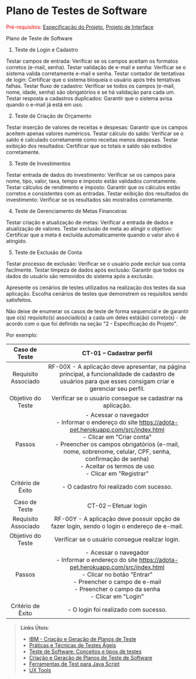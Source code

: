 # Plano de Testes de Software

<span style="color:red">Pré-requisitos: <a href="2-Especificação do Projeto.md"> Especificação do Projeto</a></span>, <a href="3-Projeto de Interface.md"> Projeto de Interface</a>

Plano de Teste de Software

1. Teste de Login e Cadastro

Testar campos de entrada: Verificar se os campos aceitam os formatos corretos (e-mail, senha).
Testar validação de e-mail e senha: Verificar se o sistema valida corretamente e-mail e senha.
Testar contador de tentativas de login: Certificar que o sistema bloqueia o usuário após três tentativas falhas.
Testar fluxo de cadastro: Verificar se todos os campos (e-mail, nome, idade, senha) são obrigatórios e se há validação para cada um.
Testar resposta a cadastros duplicados: Garantir que o sistema avisa quando o e-mail já está em uso.

2. Teste de Criação de Orçamento

Testar inserção de valores de receitas e despesas: Garantir que os campos aceitem apenas valores numéricos.
Testar cálculo do saldo: Verificar se o saldo é calculado corretamente como receitas menos despesas.
Testar exibição dos resultados: Certificar que os totais e saldo são exibidos corretamente.

3. Teste de Investimentos

Testar entrada de dados do investimento: Verificar se os campos para nome, tipo, valor, taxa, tempo e imposto estão validados corretamente.
Testar cálculos de rendimento e imposto: Garantir que os cálculos estão corretos e consistentes com as entradas.
Testar exibição dos resultados do investimento: Verificar se os resultados são mostrados corretamente.

4. Teste de Gerenciamento de Metas Financeiras

Testar criação e atualização de metas: Verificar a entrada de dados e atualização de valores.
Testar exclusão de meta ao atingir o objetivo: Certificar que a meta é excluída automaticamente quando o valor alvo é atingido.

5. Teste de Exclusão de Conta

Testar processo de exclusão: Verificar se o usuário pode excluir sua conta facilmente.
Testar limpeza de dados após exclusão: Garantir que todos os dados do usuário são removidos do sistema após a exclusão.


Apresente os cenários de testes utilizados na realização dos testes da sua aplicação. Escolha cenários de testes que demonstrem os requisitos sendo satisfeitos.

Não deixe de enumerar os casos de teste de forma sequencial e de garantir que o(s) requisito(s) associado(s) a cada um deles está(ão) correto(s) - de acordo com o que foi definido na seção "2 - Especificação do Projeto". 

Por exemplo:
 
| **Caso de Teste** 	| **CT-01 – Cadastrar perfil** 	|
|:---:	|:---:	|
|	Requisito Associado 	| RF-00X - A aplicação deve apresentar, na página principal, a funcionalidade de cadastro de usuários para que esses consigam criar e gerenciar seu perfil. |
| Objetivo do Teste 	| Verificar se o usuário consegue se cadastrar na aplicação. |
| Passos 	| - Acessar o navegador <br> - Informar o endereço do site https://adota-pet.herokuapp.com/src/index.html<br> - Clicar em "Criar conta" <br> - Preencher os campos obrigatórios (e-mail, nome, sobrenome, celular, CPF, senha, confirmação de senha) <br> - Aceitar os termos de uso <br> - Clicar em "Registrar" |
|Critério de Êxito | - O cadastro foi realizado com sucesso. |
|  	|  	|
| Caso de Teste 	| CT-02 – Efetuar login	|
|Requisito Associado | RF-00Y	- A aplicação deve possuir opção de fazer login, sendo o login o endereço de e-mail. |
| Objetivo do Teste 	| Verificar se o usuário consegue realizar login. |
| Passos 	| - Acessar o navegador <br> - Informar o endereço do site https://adota-pet.herokuapp.com/src/index.html<br> - Clicar no botão "Entrar" <br> - Preencher o campo de e-mail <br> - Preencher o campo da senha <br> - Clicar em "Login" |
|Critério de Êxito | - O login foi realizado com sucesso. |

 
> **Links Úteis**:
> - [IBM - Criação e Geração de Planos de Teste](https://www.ibm.com/developerworks/br/local/rational/criacao_geracao_planos_testes_software/index.html)
> - [Práticas e Técnicas de Testes Ágeis](http://assiste.serpro.gov.br/serproagil/Apresenta/slides.pdf)
> -  [Teste de Software: Conceitos e tipos de testes](https://blog.onedaytesting.com.br/teste-de-software/)
> - [Criação e Geração de Planos de Teste de Software](https://www.ibm.com/developerworks/br/local/rational/criacao_geracao_planos_testes_software/index.html)
> - [Ferramentas de Test para Java Script](https://geekflare.com/javascript-unit-testing/)
> - [UX Tools](https://uxdesign.cc/ux-user-research-and-user-testing-tools-2d339d379dc7)
